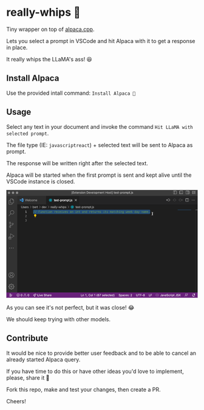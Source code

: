 # really-whips 🦙

Tiny wrapper on top of [alpaca.cpp](https://github.com/codealchemist/alpaca.cpp).

Lets you select a prompt in VSCode and hit Alpaca with it to get a response in place.

It really whips the LLaMA's ass! 😆

## Install Alpaca

Use the provided intall command: `Install Alpaca 🦙`

## Usage

Select any text in your document and invoke the command `Hit LLaMA with selected prompt`.

The file type (IE: `javascriptreact`) + selected text will be sent to Alpaca as prompt.

The response will be written right after the selected text.

Alpaca will be started when the first prompt is sent and kept alive until the VSCode instance is closed.

<img src="really-whips.gif" />

As you can see it's not perfect, but it was close! 😂

We should keep trying with other models.

## Contribute

It would be nice to provide better user feedback and to be able to cancel an already started Alpaca query.

If you have time to do this or have other ideas you'd love to implement, please, share it 🙌

Fork this repo, make and test your changes, then create a PR.

Cheers!
